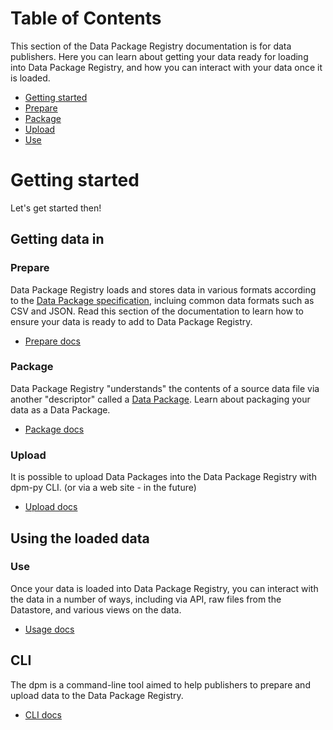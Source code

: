 # Table of Contents

This section of the Data Package Registry documentation is for data publishers. Here you can learn about getting your data ready for loading into Data Package Registry, and how you can interact with your data once it is loaded.

- [Getting started](#getting-started)
- [Prepare](prepare/)
- [Package](package/)
- [Upload](upload/)
- [Use](use/)

# Getting started

Let's get started then!

## Getting data in

### Prepare

Data Package Registry loads and stores data in various formats according to the [Data Package specification](http://specs.frictionlessdata.io/), incluing common data formats such as CSV and JSON. Read this section of the documentation to learn how to ensure your data is ready to add to Data Package Registry.

- [Prepare docs](prepare/)

### Package

Data Package Registry "understands" the contents of a source data file via another "descriptor" called a [Data Package](http://specs.frictionlessdata.io/). Learn about packaging your data as a Data Package.

* [Package docs](package/)

### Upload

It is possible to upload Data Packages into the Data Package Registry with dpm-py CLI. (or via a web site - in the future)

* [Upload docs](upload/)

## Using the loaded data

### Use

Once your data is loaded into Data Package Registry, you can interact with the data in a number of ways, including via API, raw files from the Datastore, and various views on the data.

* [Usage docs](use/)

## CLI

The dpm is a command-line tool aimed to help publishers to prepare and upload data to the Data Package Registry.

* [CLI docs](cli/)
